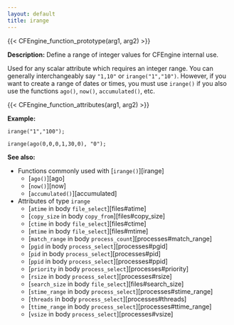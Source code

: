 ```yaml
---
layout: default
title: irange
---
```


{{< CFEngine_function_prototype(arg1, arg2) >}}

**Description:** Define a range of integer values for CFEngine internal use.

Used for any scalar attribute which requires an integer range. You can
generally interchangeably say `"1,10"` or `irange("1","10")`. However, if
you want to create a range of dates or times, you must use `irange()` if you
also use the functions `ago()`, `now()`, `accumulated()`, etc.

{{< CFEngine_function_attributes(arg1, arg2) >}}

**Example:**

```cf3
irange("1","100");

irange(ago(0,0,0,1,30,0), "0");
```

**See also:**

* Functions commonly used with [`irange()`][irange]
  * [`ago()`][ago]
  * [`now()`][now]
  * [`accumulated()`][accumulated]
* Attributes of type ```irange```
  * [`atime` in body `file_select`][files#atime]
  * [`copy_size` in body `copy_from`][files#copy_size]
  * [`ctime` in body `file_select`][files#ctime]
  * [`mtime` in body `file_select`][files#mtime]
  * [`match_range` in body `process_count`][processes#match_range]
  * [`pgid` in body `process_select`][processes#pgid]
  * [`pid` in body `process_select`][processes#pid]
  * [`ppid` in body `process_select`][processes#ppid]
  * [`priority` in body `process_select`][processes#priority]
  * [`rsize` in body `process_select`][processes#rsize]
  * [`search_size` in body `file_select`][files#search_size]
  * [`stime_range` in body `process_select`][processes#stime_range]
  * [`threads` in body `process_select`][processes#threads]
  * [`ttime_range` in body `process_select`][processes#ttime_range]
  * [`vsize` in body `process_select`][processes#vsize]
